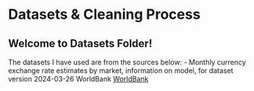 <h1>Datasets & Cleaning Process</h1>
<h2>Welcome to Datasets Folder!</h2>
The datasets I have used are from the sources below:
- Monthly currency exchange rate estimates by market, information on model, for dataset version 2024-03-26
  WorldBank
  <a href='Microdata.worldbank.org'>WorldBank</a>
